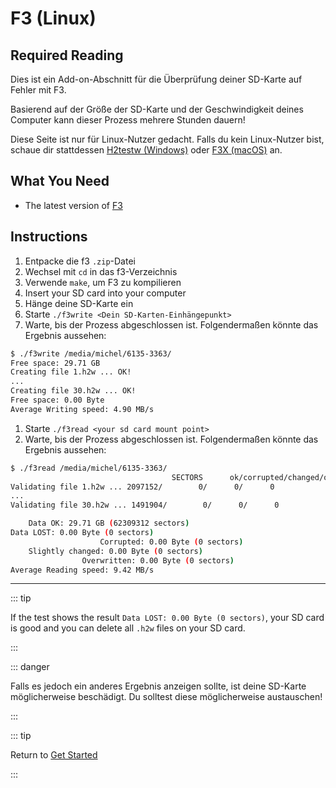 # F3 (Linux)

## Required Reading

Dies ist ein Add-on-Abschnitt für die Überprüfung deiner SD-Karte auf Fehler mit F3.

Basierend auf der Größe der SD-Karte und der Geschwindigkeit deines Computer kann dieser Prozess mehrere Stunden dauern!

Diese Seite ist nur für Linux-Nutzer gedacht. Falls du kein Linux-Nutzer bist, schaue dir stattdessen [H2testw (Windows)](h2testw-\(windows\)) oder [F3X (macOS)](f3x-\(mac\)) an.

## What You Need

- The latest version of [F3](https://github.com/AltraMayor/f3/releases/tag/v8.0)

## Instructions

1. Entpacke die f3 `.zip`-Datei
2. Wechsel mit `cd` in das f3-Verzeichnis
3. Verwende `make`, um F3 zu kompilieren
4. Insert your SD card into your computer
5. Hänge deine SD-Karte ein
6. Starte `./f3write <Dein SD-Karten-Einhängepunkt>`
7. Warte, bis der Prozess abgeschlossen ist. Folgendermaßen könnte das Ergebnis aussehen:

```bash
$ ./f3write /media/michel/6135-3363/
Free space: 29.71 GB
Creating file 1.h2w ... OK!
...
Creating file 30.h2w ... OK!
Free space: 0.00 Byte
Average Writing speed: 4.90 MB/s
```

1. Starte `./f3read <your sd card mount point>`
2. Warte, bis der Prozess abgeschlossen ist. Folgendermaßen könnte das Ergebnis aussehen:

```bash
$ ./f3read /media/michel/6135-3363/
									SECTORS      ok/corrupted/changed/overwritten
Validating file 1.h2w ... 2097152/        0/      0/      0
...
Validating file 30.h2w ... 1491904/        0/      0/      0

	Data OK: 29.71 GB (62309312 sectors)
Data LOST: 0.00 Byte (0 sectors)
					Corrupted: 0.00 Byte (0 sectors)
	Slightly changed: 0.00 Byte (0 sectors)
				Overwritten: 0.00 Byte (0 sectors)
Average Reading speed: 9.42 MB/s
```

___

::: tip

If the test shows the result `Data LOST: 0.00 Byte (0 sectors)`, your SD card is good and you can delete all `.h2w` files on your SD card.

:::

::: danger

Falls es jedoch ein anderes Ergebnis anzeigen sollte, ist deine SD-Karte möglicherweise beschädigt. Du solltest diese möglicherweise austauschen!

:::

::: tip

Return to [Get Started](get-started)

:::
